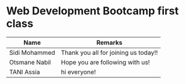 # Web Development Bootcamp first class

| Name          | Remarks                              |
| ------------- | ------------------------------------ |
| Sidi Mohammed | Thank you all for joining us today!! |
| Otsmane Nabil | Hope you are following with us!      |
| TANI Assia    | hi everyone!                         |
